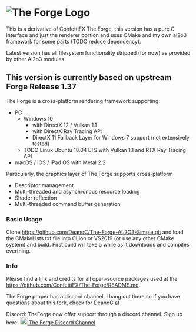 # ![The Forge Logo](Screenshots/TheForge-on-white.jpg)

This is a derivative of ConfettiFX The Forge, this version has a pure C interface and just the renderer portion and uses CMake and my own al2o3 framework for some parts (TODO reduce dependency).

Latest version has all filesystem functionality stripped (for now) as provided by other Al2o3 modules.

## This version is currently based on upstream Forge Release 1.37

The Forge is a cross-platform rendering framework supporting
- PC 
  * Windows 10 
     * with DirectX 12 / Vulkan 1.1
     * with DirectX Ray Tracing API
     * DirectX 11 Fallback Layer for Windows 7 support (not extensively tested)
  * TODO Linux Ubuntu 18.04 LTS with Vulkan 1.1 and RTX Ray Tracing API
- macOS / iOS / iPad OS with Metal 2.2

Particularly, the graphics layer of The Forge supports cross-platform
- Descriptor management
- Multi-threaded and asynchronous resource loading
- Shader reflection
- Multi-threaded command buffer generation

### Basic Usage
Clone https://github.com/DeanoC/The-Forge-AL2O3-Simple.git and load the CMakeLists.txt file into CLion or VS2019 (or use any other CMake system) and build. First build will take a while as it downloads and compiles everthing.

### Info

Please find a link and credits for all open-source packages used at the https://github.com/ConfettiFX/The-Forge/README.md.

The Forge proper has a discord channel, I hang out there so if you have questions about this fork, check for DeanoC at

Discord: TheForge now offer support through a discord channel. Sign up here: 
<a href="https://discord.gg/hJS54bz" target="_blank"><img src="Screenshots/Discord.png" 
 width="20" height="20" border="0" /> The Forge Discord Channel


